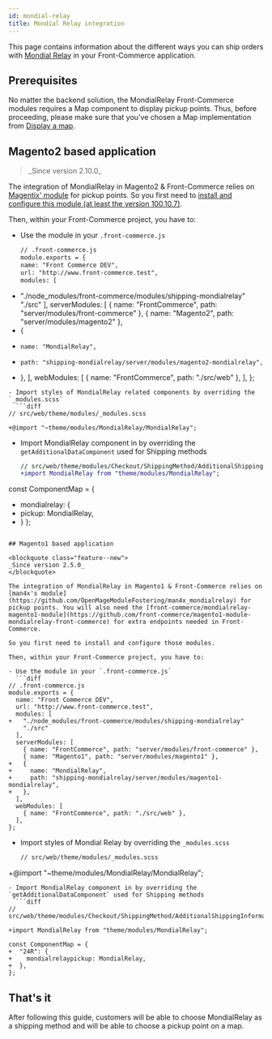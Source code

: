 ```yaml
---
id: mondial-relay
title: Mondial Relay integration
---
```


This page contains information about the different ways you can ship orders with [Mondial Relay](https://www.mondialrelay.fr/) in your Front-Commerce application.

## Prerequisites

No matter the backend solution, the MondialRelay Front-Commerce modules requires a Map component to display pickup points. Thus, before proceeding, please make sure that you've chosen a Map implementation from [Display a map](/docs/advanced/features/display-a-map.html).

## Magento2 based application

<blockquote class="feature--new">
_Since version 2.10.0_
</blockquote>

The integration of MondialRelay in Magento2 & Front-Commerce relies on [Magentix' module](https://mondialrelay.magentix.fr/fr/magento-2/) for pickup points. So you first need to [install and configure this module (at least the version 100.10.7)](https://mondialrelay.magentix.fr/fr/magento-2/documentation.html).

Then, within your Front-Commerce project, you have to:

- Use the module in your `.front-commerce.js`
  ```diff
  // .front-commerce.js
  module.exports = {
  name: "Front Commerce DEV",
  url: "http://www.front-commerce.test",
  modules: [
  ```

* "./node_modules/front-commerce/modules/shipping-mondialrelay"
  "./src"
  ],
  serverModules: [
  { name: "FrontCommerce", path: "server/modules/front-commerce" },
  { name: "Magento2", path: "server/modules/magento2" },
* {
*     name: "MondialRelay",
*     path: "shipping-mondialrelay/server/modules/magento2-mondialrelay",
* },
  ],
  webModules: [
  { name: "FrontCommerce", path: "./src/web" },
  ],
  };

````
- Import styles of MondialRelay related components by overriding the `_modules.scss`
  ```diff
// src/web/theme/modules/_modules.scss

+@import "~theme/modules/MondialRelay/MondialRelay";
````

- Import MondialRelay component in by overriding the `getAdditionalDataComponent` used for Shipping methods
  ```diff
  // src/web/theme/modules/Checkout/ShippingMethod/AdditionalShippingInformation/getAdditionalDataComponent.js
  +import MondialRelay from "theme/modules/MondialRelay";
  ```

const ComponentMap = {

- mondialrelay: {
- pickup: MondialRelay,
- }
  };

````

## Magento1 based application

<blockquote class="feature--new">
_Since version 2.5.0_
</blockquote>

The integration of MondialRelay in Magento1 & Front-Commerce relies on [man4x's module](https://github.com/OpenMageModuleFostering/man4x_mondialrelay) for pickup points. You will also need the [front-commerce/mondialrelay-magento1-module](https://github.com/front-commerce/magento1-module-mondialrelay-front-commerce) for extra endpoints needed in Front-Commerce.

So you first need to install and configure those modules.

Then, within your Front-Commerce project, you have to:

- Use the module in your `.front-commerce.js`
  ```diff
// .front-commerce.js
module.exports = {
  name: "Front Commerce DEV",
  url: "http://www.front-commerce.test",
  modules: [
+   "./node_modules/front-commerce/modules/shipping-mondialrelay"
    "./src"
  ],
  serverModules: [
    { name: "FrontCommerce", path: "server/modules/front-commerce" },
    { name: "Magento1", path: "server/modules/magento1" },
+   {
+     name: "MondialRelay",
+     path: "shipping-mondialrelay/server/modules/magento1-mondialrelay",
+   },
  ],
  webModules: [
    { name: "FrontCommerce", path: "./src/web" },
  ],
};
````

- Import styles of Mondial Relay by overriding the `_modules.scss`
  ```diff
  // src/web/theme/modules/_modules.scss
  ```

+@import "~theme/modules/MondialRelay/MondialRelay";

````
- Import MondialRelay component in by overriding the `getAdditionalDataComponent` used for Shipping methods
  ```diff
// src/web/theme/modules/Checkout/ShippingMethod/AdditionalShippingInformation/getAdditionalDataComponent.js

+import MondialRelay from "theme/modules/MondialRelay";

const ComponentMap = {
+  "24R": {
+    mondialrelaypickup: MondialRelay,
+  },
};
````

## That's it

After following this guide, customers will be able to choose MondialRelay as a shipping method and will be able to choose a pickup point on a map.
